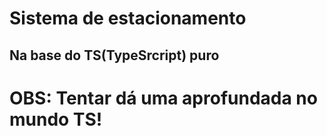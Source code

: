 # Sistema de estacionamento 

## Na base do TS(TypeSrcript) puro

# OBS: Tentar dá uma aprofundada no mundo TS!